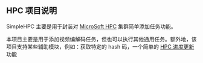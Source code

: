 HPC 项目说明
----
SimpleHPC 主要是用于封装对 [MicroSoft HPC] 集群简单添加任务功能。

本项目主要是用于添加视频编解码任务，但也可以执行其他通用任务。额外地，该项目支持某些辅助模块，例如：获取特定的 hash 码，一个简单的 [HPC 进度更新]功能




[MicroSoft HPC]: https://docs.microsoft.com/en-us/powershell/high-performance-computing/overview?view=hpc16-ps]
[HPC 进度更新]: https://docs.microsoft.com/en-us/previous-versions/windows/it-pro/windows-hpc-server-2008R2/ee783544(v=ws.10)?redirectedfrom=MSDN]